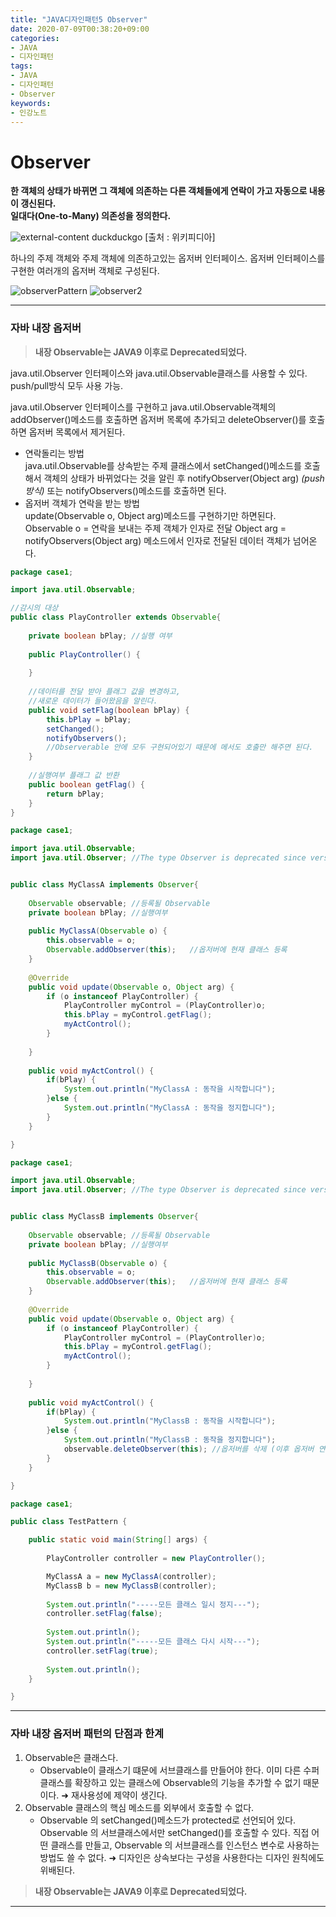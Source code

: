 ```yaml
---
title: "JAVA디자인패턴5 Observer"
date: 2020-07-09T00:38:20+09:00
categories:
- JAVA
- 디자인패턴
tags:
- JAVA
- 디자인패턴
- Observer
keywords:
- 인강노트
---
```


<!--more-->


# Observer

**한 객체의 상태가 바뀌면 그 객체에 의존하는 다른 객체들에게 연락이 가고 자동으로 내용이 갱신된다.**    
**일대다(One-to-Many) 의존성을 정의한다.**

![external-content duckduckgo](https://user-images.githubusercontent.com/28701069/86918741-0f8bd700-c162-11ea-993e-a3faab6200a6.png)
[출처 : 위키피디아]

하나의 주제 객체와 주제 객체에 의존하고있는 옵저버 인터페이스. 옵저버 인터페이스를 구현한 여러개의 옵저버 객체로 구성된다.

![observerPattern](https://user-images.githubusercontent.com/28701069/86919866-d2c0df80-c163-11ea-9e53-84ed8792924d.PNG)
![observer2](https://user-images.githubusercontent.com/28701069/86920224-6b575f80-c164-11ea-8fdb-e8c52de454c1.PNG)

------

### **자바 내장 옵저버**    
> **내장 Observable는 JAVA9 이후로 Deprecated되었다.**

java.util.Observer 인터페이스와 java.util.Observable클래스를 사용할 수 있다.   
push/pull방식 모두 사용 가능.   

java.util.Observer 인터페이스를 구현하고 java.util.Observable객체의 addObserver()메소드를 호출하면 옵저버 목록에 추가되고 deleteObserver()를 호출하면 옵저버 목록에서 제거된다.   
   
- 연락돌리는 방법    
java.util.Observable를 상속받는 주제 클래스에서 setChanged()메소드를 호출해서 객체의 상태가 바뀌었다는 것을 알린 후 notifyObserver(Object arg) *(push방식)* 또는 notifyObservers()메소드를 호출하면 된다. 
- 옵저버 객체가 연락을 받는 방법   
update(Observable o, Object arg)메소드를 구현하기만 하면된다.    
Observable o = 연락을 보내는 주제 객체가 인자로 전달
Object arg = notifyObservers(Object arg) 메소드에서 인자로 전달된 데이터 객체가 넘어온다.

```java
package case1;

import java.util.Observable;

//감시의 대상
public class PlayController extends Observable{
	
	private boolean bPlay; //실행 여부
	
	public PlayController() {
		
	}
	
	//데이터를 전달 받아 플래그 값을 변경하고,
	//새로운 데이터가 들어왔음을 알린다.
	public void setFlag(boolean bPlay) {
		this.bPlay = bPlay;
		setChanged();
		notifyObservers();
		//Observerable 안에 모두 구현되어있기 때문에 메서도 호출만 해주면 된다.
	}
	
	//실행여부 플래그 값 반환
	public boolean getFlag() {
		return bPlay;
	}
}
```

```java
package case1;

import java.util.Observable;
import java.util.Observer; //The type Observer is deprecated since version 9


public class MyClassA implements Observer{
	
	Observable observable; //등록될 Observable
	private boolean bPlay; //실행여부
	
	public MyClassA(Observable o) {
		this.observable = o;
		Observable.addObserver(this);	//옵저버에 현재 클래스 등록
	}
	
	@Override
	public void update(Observable o, Object arg) {
		if (o instanceof PlayController) {
			PlayController myControl = (PlayController)o;
			this.bPlay = myControl.getFlag();
			myActControl();
		}
		
	}
	
	public void myActControl() {
		if(bPlay) {
			System.out.println("MyClassA : 동작을 시작합니다");
		}else {
			System.out.println("MyClassA : 동작을 정지합니다");
		}
	}

}
```
```java
package case1;

import java.util.Observable;
import java.util.Observer; //The type Observer is deprecated since version 9


public class MyClassB implements Observer{
	
	Observable observable; //등록될 Observable
	private boolean bPlay; //실행여부
	
	public MyClassB(Observable o) {
		this.observable = o;
		Observable.addObserver(this);	//옵저버에 현재 클래스 등록
	}
	
	@Override
	public void update(Observable o, Object arg) {
		if (o instanceof PlayController) {
			PlayController myControl = (PlayController)o;
			this.bPlay = myControl.getFlag();
			myActControl();
		}
		
	}
	
	public void myActControl() {
		if(bPlay) {
			System.out.println("MyClassB : 동작을 시작합니다");
		}else {
			System.out.println("MyClassB : 동작을 정지합니다");
			observable.deleteObserver(this); //옵저버를 삭제 (이후 옵저버 연락을 받지 못하게된다.)
		}
	}

}
```
```java
package case1;

public class TestPattern {

	public static void main(String[] args) {
		
		PlayController controller = new PlayController();

		MyClassA a = new MyClassA(controller);
		MyClassB b = new MyClassB(controller);
		
		System.out.println("-----모든 클래스 일시 정지---");
		controller.setFlag(false);
		
		System.out.println();
		System.out.println("-----모든 클래스 다시 시작---");
		controller.setFlag(true);
		
		System.out.println();
	}

}
```

---
### 자바 내장 옵저버 패턴의 단점과 한계

1. Observable은 클래스다.
	- Observable이 클래스기 떄문에 서브클래스를 만들어야 한다. 이미 다른 수퍼클래스를 확장하고 있는 클래스에 Observable의 기능을 추가할 수 없기 때문이다. &#10140; 재사용성에 제약이 생긴다.
2. Observable 클래스의 핵심 메소드를 외부에서 호출할 수 없다.
	-  Observable 의 setChanged()메소드가 protected로 선언되어 있다. Observable 의 서브클래스에서만 setChanged()를 호출할 수 있다. 직접 어떤 클래스를 만들고, Observable 의 서브클래스를 인스턴스 변수로 사용하는 방법도 쓸 수 없다. &#10140; 디자인은 상속보다는 구성을 사용한다는 디자인 원칙에도 위배된다.


> **내장 Observable는 JAVA9 이후로 Deprecated되었다.**


----
